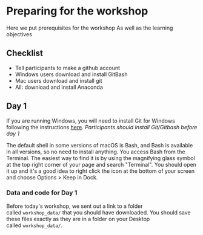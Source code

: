 # Preparing for the workshop
Here we put prerequisites for the workshop
As well as the learning objectives 

## Checklist
- Tell participants to make a github account
- Windows users download and install GitBash
- Mac users download and install git
- All: download and install Anaconda


## Day 1

If you are running Windows, you will need to install Git for Windows following the instructions [here](https://carpentries.github.io/workshop-template/#shell). *Participants should install Git/Gitbash before day 1*

The default shell in some versions of macOS is Bash, and Bash is available in all versions, so no need to install anything. You access Bash from the Terminal. The easiest way to find it is by using the magnifying glass symbol at the top right corner of your page and search "Terminal". You should open it up and it's a good idea to right click the icon at the bottom of your screen and choose Options > Keep in Dock.

### Data and code for Day 1
Before today's workshop, we sent out a link to a folder called `workshop_data/` that you should have downloaded. You should save these files exactly as they are in a folder on your Desktop called `workshop_data/`.